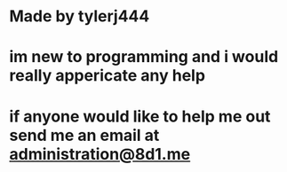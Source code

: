 # Made by tylerj444
# im new to programming and i would really appericate any help
# if anyone would like to help me out send me an email at administration@8d1.me
